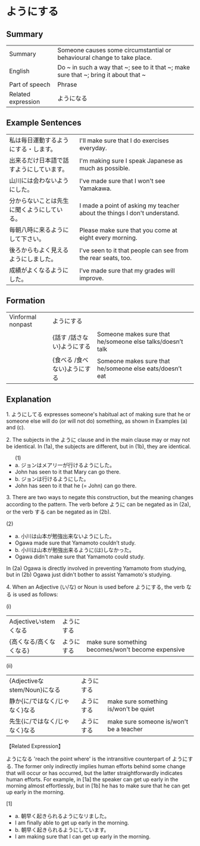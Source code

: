 # ようにする

## Summary

<table><tr>   <td>Summary</td>   <td>Someone causes some circumstantial or behavioural change to take place.</td></tr><tr>   <td>English</td>   <td>Do ~ in such a way that ~; see to it that ~; make sure that ~; bring it about that ~</td></tr><tr>   <td>Part of speech</td>   <td>Phrase</td></tr><tr>   <td>Related expression</td>   <td>ようになる</td></tr></table>

## Example Sentences

<table><tr>   <td>私は毎日運動するようにする・します。</td>   <td>I'll make sure that I do exercises everyday.</td></tr><tr>   <td>出来るだけ日本語で話すようにしています。</td>   <td>I'm making sure I speak Japanese as much as possible.</td></tr><tr>   <td>山川には会わないようにした。</td>   <td>I've made sure that I won't see Yamakawa.</td></tr><tr>   <td>分からないことは先生に聞くようにしている。</td>   <td>I made a point of asking my teacher about the things I don't understand.</td></tr><tr>   <td>毎朝八時に来るようにして下さい。</td>   <td>Please make sure that you come at eight every morning.</td></tr><tr>   <td>後ろからもよく見えるようにしました。</td>   <td>I've seen to it that people can see from the rear seats, too.</td></tr><tr>   <td>成績がよくなるようにした。</td>   <td>I’ve made sure that my grades will improve.</td></tr></table>

## Formation

<table class="table"> <tbody><tr class="tr head"> <td class="td"><span class="bold"><span>Vinformal nonpast</span></span></td> <td class="td"><span class="concept">ようにする</span> </td> <td class="td"><span>&nbsp;</span></td> </tr> <tr class="tr"> <td class="td"><span>&nbsp;</span></td> <td class="td"><span>{話す /話さない}<span class="concept">ようにする</span></span></td> <td class="td"><span>Someone    makes sure that he/someone else talks/doesn’t talk</span></td> </tr> <tr class="tr"> <td class="td"><span>&nbsp;</span></td> <td class="td"><span>{食べる /食べない}<span class="concept">ようにする</span></span></td> <td class="td"><span>Someone    makes sure that he/someone else eats/doesn’t eat</span></td> </tr></tbody></table>

## Explanation

<p>1. <span class="cloze">ようにしてる</span> expresses someone's habitual act of making sure that he or someone else will do (or will not do) something, as shown in Examples (a) and (c).</p>  <p>2. The subjects in the <span class="cloze">ように</span> clause and in the main clause may or may not be identical. In (1a), the subjects are different, but in (1b), they are identical.</p>  <ul>(1) <li>a. ジョンはメアリ一が行ける<span class="cloze">ようにした</span>。</li> <li>John has seen to it that Mary can go there.</li> <div class="divide"></div> <li>b. ジョンは行ける<span class="cloze">ようにした</span>。</li> <li>John has seen to it that he (= John) can go there.</li> </ul>  <p>3. There are two ways to negate this construction, but the meaning changes according to the pattern. The verb before <span class="cloze">ように</span> can be negated as in (2a), or the verb <span class="cloze">する</span> can be negated as in (2b).</p>  (2)  <ul> <li>a. 小川は山本が勉強出来ない<span class="cloze">ようにした</span>。</li> <li>Ogawa made sure that Yamamoto couldn’t study.</li> <div class="divide"></div> <li>b. 小川は山本が勉強出来る<span class="cloze">ように</span>(は)<span class="cloze">しなかった</span>。</li> <li>Ogawa didn't make sure that Yamamoto could study.</li> </ul>  <p>In (2a) Ogawa is directly involved in preventing Yamamoto from studying, but in (2b) Ogawa just didn't bother to assist Yamamoto's studying.</p>  <p>4. When an Adjective (い/な) or Noun is used before <span class="cloze">ようにする</span>, the verb なる is used as follows:</p>  <p>(i)</p>  <table class="table"> <tbody> <tr class="tr"> <td class="td">Adjectiveいstemくなる</td> <td class="td"><span class="cloze">ようにする</span></td> <td class="td"></td> </tr> <tr class="tr"> <td class="td">{高くなる/高くなくなる}</td> <td class="td"><span class="cloze">ようにする</span></td> <td class="td">make sure something becomes/won't become expensive</td> </tr> </tbody> </table>  <p>(ii)</p>  <table class="table"> <tbody> <tr class="tr"> <td class="td">{Adjectiveなstem/Noun}になる</td> <td class="td"><span class="cloze">ようにする</span></td> <td class="td"></td> </tr> <tr class="tr"> <td class="td">静か{に/ではなく/じゃなく}なる</td> <td class="td"><span class="cloze">ようにする</span></td> <td class="td">make sure something is/won't be quiet</td> </tr> <tr class="tr"> <td class="td">先生{に/ではなく/じゃなく}なる</td> <td class="td"><span class="cloze">ようにする</span></td> <td class="td">make sure someone is/won't be a teacher</td> </tr> </tbody> </table>  <p>【Related Expression】</p>  <p>ようになる 'reach the point where' is the intransitive counterpart of ようにする</span>. The former only indirectly implies human efforts behind some change that will occur or has occurred, but the latter straightforwardly indicates human efforts. For example, in [1a] the speaker can get up early in the morning almost effortlessly, but in [1b] he has to make sure that he can get up early in the morning.</p>  <p>[1]</p>  <ul> <li>a. 朝早く起きられるようになリました。</li> <li>I am finally able to get up early in the morning.</li> <div class="divide"></div> <li>b. 朝早く起きられる<span class="cloze">ようにしています</span>。</li> <li>I am making sure that I can get up early in the morning.</li> </ul>

